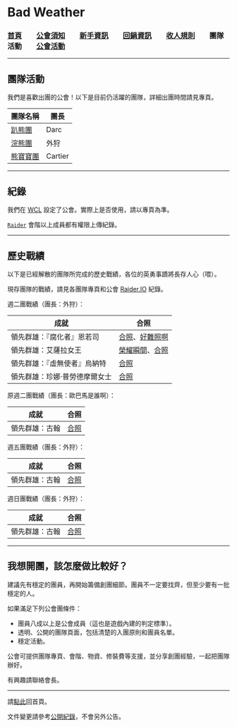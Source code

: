 # Bad Weather
### [首頁](index.html)　　[公會須知](guidelines.html)　　[新手資訊](newbies.html)　　[回鍋資訊](oldfriends.html)　　[收人規則](recruitment.html)　　團隊活動　　[公會活動](activities.html)

---

## 團隊活動

我們是喜歡出團的公會！以下是目前仍活躍的團隊，詳細出團時間請見專頁。

| **團隊名稱**                      | **團長**      |
| --------------------------------- | ------------- |
| [趴熊團](bear.html)               | Darc          |
| [浣熊團](浣熊團.html)             | 外狩          |
| [熊寶寶團](babybear.html)         | Cartier       |

---

## 紀錄

我們在 [WCL](https://www.warcraftlogs.com/guild/reports-list/269517) 設定了公會。實際上是否使用，請以專頁為準。

[`Raider`](ranks.html) 會階以上成員都有權限上傳紀錄。

---

## 歷史戰績

以下是已經解散的團隊所完成的歷史戰績，各位的英勇事蹟將長存人心（喂）。

現存團隊的戰績，請見各團隊專頁和公會 [Raider.IO](https://raider.io/guilds/tw/lights-hope/Bad%20Weather) 紀錄。

週二團戰績（團長：外狩）：

| **成就**                       | **合照**                                                                |
| ------------------------------ | ----------------------------------------------------------------------- |
| 領先群雄：『腐化者』恩若司     | [合照](img_aotc_nzoth_tue.jpg)、[好難照啊](img_aotc_nzoth_tue2.jpg)     |
| 領先群雄：艾薩拉女王           | [榮耀瞬間](img_aotc_azshara_tue.jpg)、[合照](img_aotc_azshara_tue2.jpg) |
| 領先群雄：『虛無使者』烏納特   | [合照](img_aotc_uunat_tue.jpg)                                          |
| 領先群雄：珍娜‧普勞德摩爾女士 | [合照](img_aotc_jaina_tue.jpg)                                          |

原週二團戰績（團長：歐巴馬是誰啊）：

| **成就**                       | **合照**                                                                |
| ------------------------------ | ----------------------------------------------------------------------- |
| 領先群雄：古翰                 | [合照](img_aotc_ghuun_tue.png)                                          |

週五團戰績（團長：外狩）：

| **成就**                       | **合照**                                                                |
| ------------------------------ | ----------------------------------------------------------------------- |
| 領先群雄：古翰                 | [合照](img_aotc_ghuun_fri.jpg)                                          |

週日團戰績（團長：外狩）：

| **成就**                       | **合照**                                                                |
| ------------------------------ | ----------------------------------------------------------------------- |
| 領先群雄：古翰                 | [合照](img_aotc_ghuun_sun.jpg)                                          |

---

## 我想開團，該怎麼做比較好？

建議先有穩定的團員，再開始籌備創團細節。團員不一定要找齊，但至少要有一批穩定的人。

如果滿足下列公會團條件：

- 團員八成以上是公會成員（這也是遊戲內建的判定標準）。
- 透明、公開的團隊頁面，包括清楚的入團原則和團員名單。
- 穩定活動。

公會可提供團隊專頁、會階、物資、修裝費等支援，並分享創團經驗，一起把團隊辦好。

有興趣請聯絡會長。

---

請[點此](index.html)回首頁。

文件變更請參考[公開紀錄](https://github.com/dalechou/badweather.tw/commits/master/raid.md)，不會另外公告。